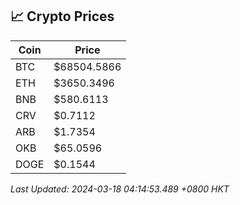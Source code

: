 ## 📈 Crypto Prices

| Coin | Price |
| ---- | ----- |
| BTC | $68504.5866 |
| ETH | $3650.3496 |
| BNB | $580.6113 |
| CRV | $0.7112 |
| ARB | $1.7354 |
| OKB | $65.0596 |
| DOGE | $0.1544 |

_Last Updated: 2024-03-18 04:14:53.489 +0800 HKT_